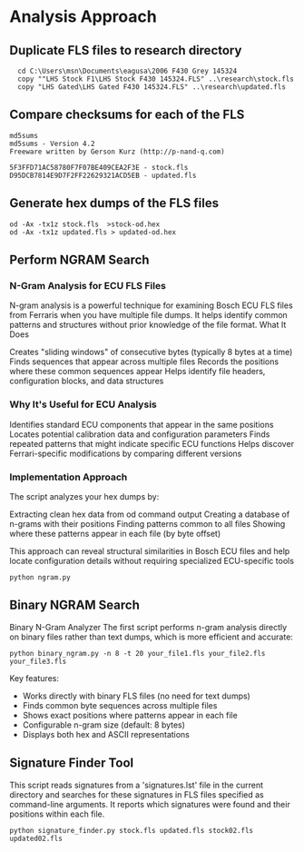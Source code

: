 # Analysis Approach

## Duplicate FLS files to research directory

```
  cd C:\Users\msn\Documents\eagusa\2006 F430 Grey 145324
  copy ""LHS Stock F1\LHS Stock F430 145324.FLS" ..\research\stock.fls
  copy "LHS Gated\LHS Gated F430 145324.FLS" ..\research\updated.fls
```

## Compare checksums for each of the FLS

``` 
md5sums
md5sums - Version 4.2
Freeware written by Gerson Kurz (http://p-nand-q.com)

5F3FFD71AC58780F7F07BE409CEA2F3E - stock.fls
D95DCB7814E9D7F2FF22629321ACD5EB - updated.fls
```

## Generate hex dumps of the FLS files


```
od -Ax -tx1z stock.fls  >stock-od.hex
od -Ax -tx1z updated.fls > updated-od.hex
```


## Perform NGRAM Search

### N-Gram Analysis for ECU FLS Files
N-gram analysis is a powerful technique for examining Bosch ECU FLS files from Ferraris when you have multiple file dumps. It helps identify common patterns and structures without prior knowledge of the file format.
What It Does

Creates "sliding windows" of consecutive bytes (typically 8 bytes at a time)
Finds sequences that appear across multiple files
Records the positions where these common sequences appear
Helps identify file headers, configuration blocks, and data structures

### Why It's Useful for ECU Analysis

Identifies standard ECU components that appear in the same positions
Locates potential calibration data and configuration parameters
Finds repeated patterns that might indicate specific ECU functions
Helps discover Ferrari-specific modifications by comparing different versions

### Implementation Approach
The script analyzes your hex dumps by:

Extracting clean hex data from od command output
Creating a database of n-grams with their positions
Finding patterns common to all files
Showing where these patterns appear in each file (by byte offset)

This approach can reveal structural similarities in Bosch ECU files and help locate configuration details without requiring specialized ECU-specific tools

```
python ngram.py
```

## Binary NGRAM Search

Binary N-Gram Analyzer
The first script performs n-gram analysis directly on binary files rather than text dumps, which is more efficient and accurate:

```
python binary_ngram.py -n 8 -t 20 your_file1.fls your_file2.fls your_file3.fls
```

Key features:

* Works directly with binary FLS files (no need for text dumps)
* Finds common byte sequences across multiple files
* Shows exact positions where patterns appear in each file
* Configurable n-gram size (default: 8 bytes)
* Displays both hex and ASCII representations


## Signature Finder Tool


This script reads signatures from a 'signatures.lst' file in the current directory
and searches for these signatures in FLS files specified as command-line arguments.
It reports which signatures were found and their positions within each file.

```
python signature_finder.py stock.fls updated.fls stock02.fls updated02.fls
```



